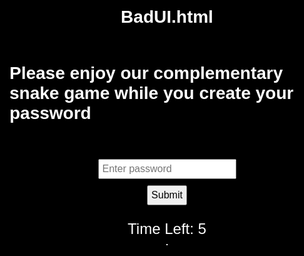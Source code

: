 # BadUI.html
<!DOCTYPE html>
<html>
<head>
  <title>Snake Game with Password Input</title>
  <style>
  html, body {
    height: 100%;
    margin: 0;
    display: flex;
    flex-direction: column;
    align-items: center;
    justify-content: center;
    background: black;
    color: white;
    font-family: Arial, sans-serif;
  }
  canvas {
    border: 1px solid white;
  }
  input, button {
    margin-top: 10px;
    padding: 5px;
    font-size: 16px;
  }
  #timer {
    font-size: 24px;
    margin-bottom: 10px;
  }
  </style>
</head>
<body>
  <h1>Please enjoy our complementary snake game while you create your password</h1>
  <p id="password-requirements"></p>
  <input type="password" id="password" placeholder="Enter password" required>
  <button id="submit">Submit</button>
  <p id="timer">Time Left: 5</p>
  <canvas width="400" height="400" id="game"></canvas>
  <script>
    var canvas = document.getElementById('game');
    var context = canvas.getContext('2d');
    var passwordInput = document.getElementById('password');
    var submitButton = document.getElementById('submit');
    var requirementsText = document.getElementById('password-requirements');
    var timerText = document.getElementById('timer');
    var grid = 16;
    var count = 0;
    var speedDivider = 8 / 6; // Doubling the speed
    var timer = 5;
    var x, y;
    var timerInterval;

    function resetXY() {
      x = Math.floor(Math.random() * 21) + 10;
      y = Math.floor(Math.random() * 21) + 10;
      requirementsText.innerText = `Password must be ${x} characters long and the digits must sum to ${y}.`;
    }
    resetXY();
    
    function resetTimer() {
      clearInterval(timerInterval);
      timer = 5;
      timerText.innerText = `Time Left: ${timer}`;
      timerInterval = setInterval(() => {
        timer--;
        timerText.innerText = `Time Left: ${timer}`;
        if (timer <= 0) {
          resetGame();
        }
      }, 1000);
    }
    resetTimer();
    
    var snake = {
      x: 160,
      y: 160,
      dx: grid,
      dy: 0,
      cells: [],
      maxCells: 4
    };
    var apple = { x: 320, y: 320 };

    function getRandomInt(min, max) {
      return Math.floor(Math.random() * (max - min)) + min;
    }

    function resetGame() {
      snake.x = 160;
      snake.y = 160;
      snake.cells = [];
      snake.maxCells = 4;
      snake.dx = grid;
      snake.dy = 0;
      apple.x = getRandomInt(0, 25) * grid;
      apple.y = getRandomInt(0, 25) * grid;
      passwordInput.value = ""; // Reset password input
      resetXY();
      resetTimer();
    }

    function isValidPassword(password) {
      if (password.length === x) {
        let sum = 0;
        for (let char of password) {
          if (!isNaN(char)) {
            sum += parseInt(char, 10);
          }
        }
        return sum === y;
      }
      return false;
    }

    submitButton.addEventListener('click', function() {
      if (isValidPassword(passwordInput.value)) {
        alert("Password accepted!");
      } else {
        alert("Invalid password. Try again.");
      }
    });

    function loop() {
      requestAnimationFrame(loop);
      if (++count < speedDivider) return;
      count = 0;
      context.clearRect(0, 0, canvas.width, canvas.height);
      snake.x += snake.dx;
      snake.y += snake.dy;

      // Collision detection with walls
      if (snake.x < 0 || snake.x >= canvas.width || snake.y < 0 || snake.y >= canvas.height) {
        resetGame();
        return;
      }

      snake.cells.unshift({ x: snake.x, y: snake.y });
      if (snake.cells.length > snake.maxCells) snake.cells.pop();

      context.fillStyle = 'red';
      context.fillRect(apple.x, apple.y, grid - 1, grid - 1);
      
      context.fillStyle = 'green';
      snake.cells.forEach(function (cell, index) {
        context.fillRect(cell.x, cell.y, grid - 1, grid - 1);
        if (cell.x === apple.x && cell.y === apple.y) {
          snake.maxCells++;
          apple.x = getRandomInt(0, 25) * grid;
          apple.y = getRandomInt(0, 25) * grid;
          resetTimer();
        }
        for (var i = index + 1; i < snake.cells.length; i++) {
          if (cell.x === snake.cells[i].x && cell.y === snake.cells[i].y) {
            resetGame();
            return;
          }
        }
      });
    }

    document.addEventListener('keydown', function (e) {
      if (e.which === 37 && snake.dx === 0) {
        snake.dx = -grid;
        snake.dy = 0;
      } else if (e.which === 38 && snake.dy === 0) {
        snake.dy = -grid;
        snake.dx = 0;
      } else if (e.which === 39 && snake.dx === 0) {
        snake.dx = grid;
        snake.dy = 0;
      } else if (e.which === 40 && snake.dy === 0) {
        snake.dy = grid;
        snake.dx = 0;
      }
    });

    requestAnimationFrame(loop);
  </script>
</body>
</html>

